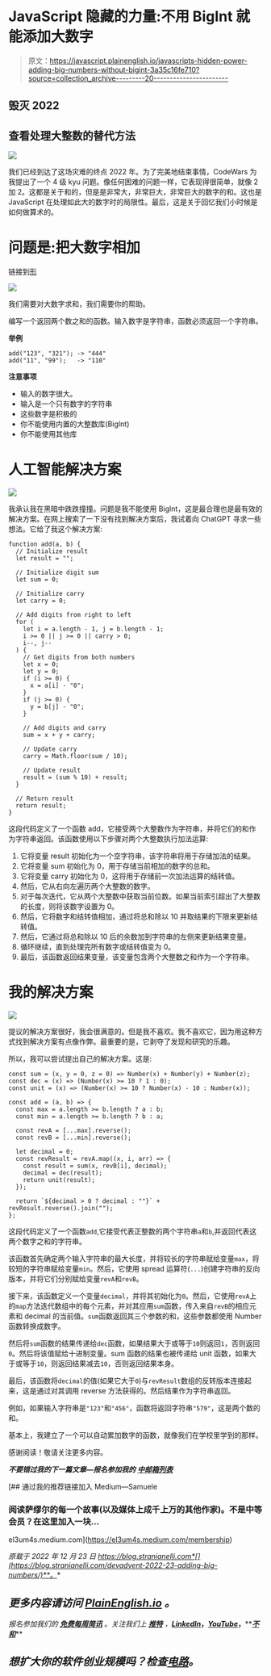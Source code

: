 # JavaScript 隐藏的力量:不用 BigInt 就能添加大数字

> 原文：<https://javascript.plainenglish.io/javascripts-hidden-power-adding-big-numbers-without-bigint-3a35c16fe710?source=collection_archive---------20----------------------->

## 毁灭 2022

## 查看处理大整数的替代方法

![](img/4fdeb3422c575c7b7e7dc68df82c96e4.png)

我们已经到达了这场灾难的终点 2022 年。为了完美地结束事情，CodeWars 为我提出了一个 4 级 kyu 问题。像任何困难的问题一样，它表现得很简单，就像 2 加 2。这都是关于和的，但是是非常大，非常巨大，非常巨大的数字的和。这也是 JavaScript 在处理如此大的数字时的局限性。最后，这是关于回忆我们小时候是如何做算术的。

# 问题是:把大数字相加

链接到[形](https://www.codewars.com/kata/525f4206b73515bffb000b21)

![](img/f1948c9166c98b4ac461ac16ee9da5cd.png)

我们需要对大数字求和，我们需要你的帮助。

编写一个返回两个数之和的函数。输入数字是字符串，函数必须返回一个字符串。

**举例**

```
add("123", "321"); -> "444"
add("11", "99");   -> "110"
```

**注意事项**

*   输入的数字很大。
*   输入是一个只有数字的字符串
*   这些数字是积极的
*   你不能使用内置的大整数库(BigInt)
*   你不能使用其他库

# 人工智能解决方案

![](img/4b4019196e96f9bee117cec75b1880d1.png)

我承认我在黑暗中跌跌撞撞。问题是我不能使用 BigInt，这是最合理也是最有效的解决方案。在网上搜索了一下没有找到解决方案后，我试着向 ChatGPT 寻求一些想法。它给了我这个解决方案:

```
function add(a, b) {
  // Initialize result
  let result = "";

  // Initialize digit sum
  let sum = 0;

  // Initialize carry
  let carry = 0;

  // Add digits from right to left
  for (
    let i = a.length - 1, j = b.length - 1;
    i >= 0 || j >= 0 || carry > 0;
    i--, j--
  ) {
    // Get digits from both numbers
    let x = 0;
    let y = 0;
    if (i >= 0) {
      x = a[i] - "0";
    }
    if (j >= 0) {
      y = b[j] - "0";
    }

    // Add digits and carry
    sum = x + y + carry;

    // Update carry
    carry = Math.floor(sum / 10);

    // Update result
    result = (sum % 10) + result;
  }

  // Return result
  return result;
}
```

这段代码定义了一个函数 add，它接受两个大整数作为字符串，并将它们的和作为字符串返回。该函数使用以下步骤对两个大整数执行加法运算:

1.  它将变量 result 初始化为一个空字符串，该字符串将用于存储加法的结果。
2.  它将变量 sum 初始化为 0，用于存储当前相加的数字的总和。
3.  它将变量 carry 初始化为 0，这将用于存储前一次加法运算的结转值。
4.  然后，它从右向左遍历两个大整数的数字。
5.  对于每次迭代，它从两个大整数中获取当前位数。如果当前索引超出了大整数的长度，则将该数字设置为 0。
6.  然后，它将数字和结转值相加，通过将总和除以 10 并取结果的下限来更新结转值。
7.  然后，它通过将总和除以 10 后的余数加到字符串的左侧来更新结果变量。
8.  循环继续，直到处理完所有数字或结转值变为 0。
9.  最后，该函数返回结果变量，该变量包含两个大整数之和作为一个字符串。

# 我的解决方案

![](img/37f9aedfe18c44ff0fa81751d177df68.png)

提议的解决方案很好，我会很满意的。但是我不喜欢。我不喜欢它，因为用这种方式找到解决方案有点像作弊。最重要的是，它剥夺了发现和研究的乐趣。

所以，我可以尝试提出自己的解决方案。这是:

```
const sum = (x, y = 0, z = 0) => Number(x) + Number(y) + Number(z);
const dec = (x) => (Number(x) >= 10 ? 1 : 0);
const unit = (x) => (Number(x) >= 10 ? Number(x) - 10 : Number(x));

const add = (a, b) => {
  const max = a.length >= b.length ? a : b;
  const min = a.length >= b.length ? b : a;

  const revA = [...max].reverse();
  const revB = [...min].reverse();

  let decimal = 0;
  const revResult = revA.map((x, i, arr) => {
    const result = sum(x, revB[i], decimal);
    decimal = dec(result);
    return unit(result);
  });

  return `${decimal > 0 ? decimal : ""}` + revResult.reverse().join("");
};
```

这段代码定义了一个函数`add`,它接受代表正整数的两个字符串`a`和`b`,并返回代表这两个数字之和的字符串。

该函数首先确定两个输入字符串的最大长度，并将较长的字符串赋给变量`max`，将较短的字符串赋给变量`min`。然后，它使用 spread 运算符(`...`)创建字符串的反向版本，并将它们分别赋给变量`revA`和`revB`。

接下来，该函数定义一个变量`decimal`，并将其初始化为`0`。然后，它使用`revA`上的`map`方法迭代数组中的每个元素，并对其应用`sum`函数，传入来自`revB`的相应元素和 decimal 的当前值。`sum`函数返回其三个参数的和，这些参数都使用 Number 函数转换成数字。

然后将`sum`函数的结果传递给`dec`函数，如果结果大于或等于`10`则返回`1`，否则返回`0`。然后将该值赋给十进制变量。sum 函数的结果也被传递给 unit 函数，如果大于或等于`10`，则返回结果减去`10`，否则返回结果本身。

最后，该函数将`decimal`的值(如果它大于`0`)与`revResult`数组的反转版本连接起来，这是通过对其调用 reverse 方法获得的。然后结果作为字符串返回。

例如，如果输入字符串是`"123"`和`"456"`，函数将返回字符串`"579"`，这是两个数的和。

基本上，我建立了一个可以自动累加数字的函数，就像我们在学校里学到的那样。

感谢阅读！敬请关注更多内容。

***不要错过我的下一篇文章—报名参加我的*** [***中邮箱列表***](https://medium.com/subscribe/@el3um4s)

[](https://el3um4s.medium.com/membership) [## 通过我的推荐链接加入 Medium—Samuele

### 阅读萨缪尔的每一个故事(以及媒体上成千上万的其他作家)。不是中等会员？在这里加入一块…

el3um4s.medium.com](https://el3um4s.medium.com/membership) 

*原载于 2022 年 12 月 23 日 https://blog.stranianelli.com*[](https://blog.stranianelli.com/devadvent-2022-23-adding-big-numbers/)**。**

## *更多内容请访问 [PlainEnglish.io](https://plainenglish.io/) 。*

**报名参加我们的* [***免费每周简讯***](http://newsletter.plainenglish.io/) *。关注我们上* [***推特***](https://twitter.com/inPlainEngHQ) ，[***LinkedIn***](https://www.linkedin.com/company/inplainenglish/)***，***[***YouTube***](https://www.youtube.com/channel/UCtipWUghju290NWcn8jhyAw)***，****[***不和***](https://discord.gg/GtDtUAvyhW)**

## *想扩大你的软件创业规模吗？检查[电路](https://circuit.ooo/?utm=publication-post-cta)。*
